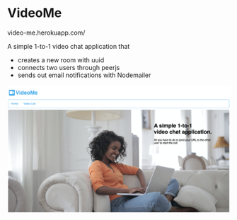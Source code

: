 # VideoMe
video-me.herokuapp.com/

A simple 1-to-1 video chat application that

* creates a new room with uuid
* connects two users through peerjs
* sends out email notifications with Nodemailer

![Screenshot](./public/ScreenShot.png)
